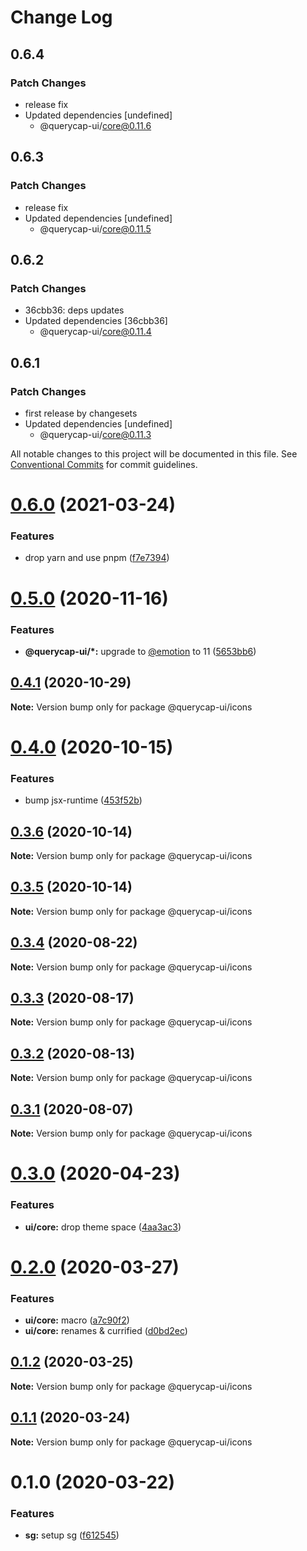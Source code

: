 # Change Log

## 0.6.4

### Patch Changes

- release fix
- Updated dependencies [undefined]
  - @querycap-ui/core@0.11.6

## 0.6.3

### Patch Changes

- release fix
- Updated dependencies [undefined]
  - @querycap-ui/core@0.11.5

## 0.6.2

### Patch Changes

- 36cbb36: deps updates
- Updated dependencies [36cbb36]
  - @querycap-ui/core@0.11.4

## 0.6.1

### Patch Changes

- first release by changesets
- Updated dependencies [undefined]
  - @querycap-ui/core@0.11.3

All notable changes to this project will be documented in this file.
See [Conventional Commits](https://conventionalcommits.org) for commit guidelines.

# [0.6.0](https://github.com/querycap/webappkit/compare/@querycap-ui/icons@0.5.0...@querycap-ui/icons@0.6.0) (2021-03-24)

### Features

- drop yarn and use pnpm ([f7e7394](https://github.com/querycap/webappkit/commit/f7e7394e1531ffb96ecb3e393e8131451f3e1d9f))

# [0.5.0](https://github.com/querycap/webappkit/compare/@querycap-ui/icons@0.4.1...@querycap-ui/icons@0.5.0) (2020-11-16)

### Features

- **@querycap-ui/\*:** upgrade to [@emotion](https://github.com/emotion) to 11 ([5653bb6](https://github.com/querycap/webappkit/commit/5653bb63579fd592382fa4dd2ee709a838f6e944))

## [0.4.1](https://github.com/querycap/webappkit/compare/@querycap-ui/icons@0.4.0...@querycap-ui/icons@0.4.1) (2020-10-29)

**Note:** Version bump only for package @querycap-ui/icons

# [0.4.0](https://github.com/querycap/webappkit/compare/@querycap-ui/icons@0.3.6...@querycap-ui/icons@0.4.0) (2020-10-15)

### Features

- bump jsx-runtime ([453f52b](https://github.com/querycap/webappkit/commit/453f52b4a7b0e0f987de76da08c9bbb4d39802f8))

## [0.3.6](https://github.com/querycap/webappkit/compare/@querycap-ui/icons@0.3.5...@querycap-ui/icons@0.3.6) (2020-10-14)

**Note:** Version bump only for package @querycap-ui/icons

## [0.3.5](https://github.com/querycap/webappkit/compare/@querycap-ui/icons@0.3.4...@querycap-ui/icons@0.3.5) (2020-10-14)

**Note:** Version bump only for package @querycap-ui/icons

## [0.3.4](https://github.com/querycap/webappkit/compare/@querycap-ui/icons@0.3.3...@querycap-ui/icons@0.3.4) (2020-08-22)

**Note:** Version bump only for package @querycap-ui/icons

## [0.3.3](https://github.com/querycap/webappkit/compare/@querycap-ui/icons@0.3.2...@querycap-ui/icons@0.3.3) (2020-08-17)

**Note:** Version bump only for package @querycap-ui/icons

## [0.3.2](https://github.com/querycap/webappkit/compare/@querycap-ui/icons@0.3.1...@querycap-ui/icons@0.3.2) (2020-08-13)

**Note:** Version bump only for package @querycap-ui/icons

## [0.3.1](https://github.com/querycap/webappkit/compare/@querycap-ui/icons@0.3.0...@querycap-ui/icons@0.3.1) (2020-08-07)

**Note:** Version bump only for package @querycap-ui/icons

# [0.3.0](https://github.com/querycap/webappkit/compare/@querycap-ui/icons@0.2.0...@querycap-ui/icons@0.3.0) (2020-04-23)

### Features

- **ui/core:** drop theme space ([4aa3ac3](https://github.com/querycap/webappkit/commit/4aa3ac38d3dadcb124b83ac0d8e101213f14058a))

# [0.2.0](https://github.com/querycap/webappkit/compare/@querycap-ui/icons@0.1.2...@querycap-ui/icons@0.2.0) (2020-03-27)

### Features

- **ui/core:** macro ([a7c90f2](https://github.com/querycap/webappkit/commit/a7c90f266d6338b77ec1a803c75a391bf051017c))
- **ui/core:** renames & currified ([d0bd2ec](https://github.com/querycap/webappkit/commit/d0bd2ec91a2f8ba0a9701c28238fb72fb10430e1))

## [0.1.2](https://github.com/querycap/webappkit/compare/@querycap-ui/icons@0.1.1...@querycap-ui/icons@0.1.2) (2020-03-25)

**Note:** Version bump only for package @querycap-ui/icons

## [0.1.1](https://github.com/querycap/webappkit/compare/@querycap-ui/icons@0.1.0...@querycap-ui/icons@0.1.1) (2020-03-24)

**Note:** Version bump only for package @querycap-ui/icons

# 0.1.0 (2020-03-22)

### Features

- **sg:** setup sg ([f612545](https://github.com/querycap/webappkit/commit/f61254522da7bd1bb87c0313036dee2da88cbaf1))
